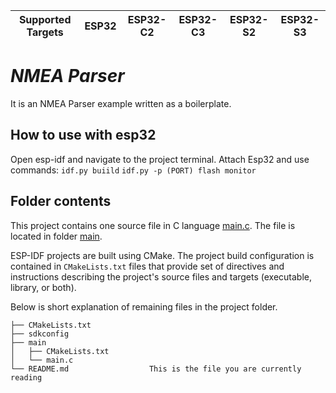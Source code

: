 | Supported Targets | ESP32 | ESP32-C2 | ESP32-C3 | ESP32-S2 | ESP32-S3 |
| ----------------- | ----- | -------- | -------- | -------- | -------- |

# _NMEA Parser_
It is an NMEA Parser example written as a boilerplate.

## How to use with esp32
Open esp-idf and navigate to the project terminal. Attach Esp32 and use commands:
`idf.py buiild` 
`idf.py -p (PORT) flash monitor`


## Folder contents
This project contains one source file in C language [main.c](main/main.c). The file is located in folder [main](main).

ESP-IDF projects are built using CMake. The project build configuration is contained in `CMakeLists.txt`
files that provide set of directives and instructions describing the project's source files and targets
(executable, library, or both). 

Below is short explanation of remaining files in the project folder.

```
├── CMakeLists.txt
├── sdkconfig
├── main
│   ├── CMakeLists.txt
│   └── main.c
└── README.md                  This is the file you are currently reading
```